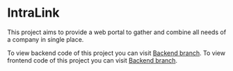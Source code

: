# IntraLink

This project aims to provide a web portal to gather and combine all needs of a company in single place.

To view backend code of this project you can visit [Backend branch](../../tree/Backend).
To view frontend code of this project you can visit [Backend branch](../../tree/Frontend).
